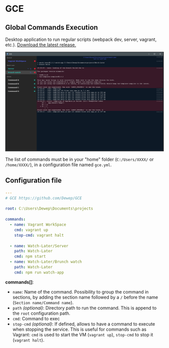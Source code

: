 # GCE

## Global Commands Execution

Desktop application to run regular scripts (webpack dev, server, vagrant, etc.). [Download the latest release.](https://github.com/Dewep/GCE/releases/latest)

![Preview](assets/preview.png)

The list of commands must be in your "home" folder (`C:/Users/XXXX/` or `/home/XXXX/`), in a configuration file named `gce.yml`.

## Configuration file

```yml
---
# GCE https://github.com/Dewep/GCE

root: C:\Users\Dewep\Documents\projects

commands:
  - name: Vagrant WorkSpace
    cmd: vagrant up
    stop-cmd: vagrant halt

  - name: Watch-Later/Server
    path: Watch-Later
    cmd: npm start
  - name: Watch-Later/Brunch watch
    path: Watch-Later
    cmd: npm run watch-app
```

__commands[]__:

- `name`: Name of the command. Possibility to group the command in sections, by adding the section name followed by a `/` before the name (`Section name/Command name`).
- `path` _(optional)_: Directory path to run the command. This is append to the `root` configuration path.
- `cmd`: Command to exec
- `stop-cmd` _(optional)_: If defined, allows to have a command to execute when stopping the service. This is useful for commands such as Vagrant: `cmd` is used to start the VM (`vagrant up`), `stop-cmd` to stop it (`vagrant halt`).
